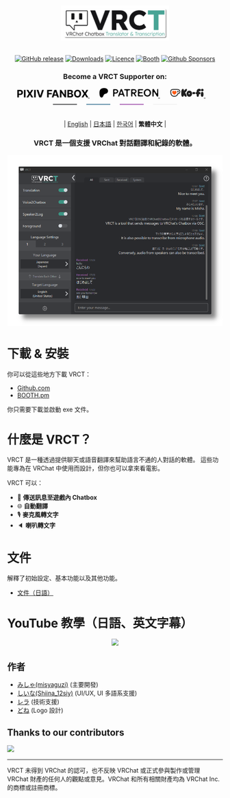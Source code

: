 <div align="center">

<picture>
    <source srcset="docs/img/vrct_logo_white.png" media="(prefers-color-scheme: dark)" width="50%">
    <source srcset="docs/img/vrct_logo_black.png" media="(prefers-color-scheme: light)" width="50%">
    <img src="docs/img/vrct_logo.png" alt="VRCT Logo" width="50%">
</picture>

<br>
<br>

[![GitHub release](https://img.shields.io/github/v/release/misyaguziya/VRCT.svg)](https://github.com/misyaguziya/VRCT/releases)
[![Downloads](https://img.shields.io/github/downloads/misyaguziya/VRCT/total)](https://github.com/misyaguziya/VRCT/releases)
[![Licence](https://img.shields.io/github/license/misyaguziya/VRCT)](https://github.com/misyaguziya/VRCT/blob/master/LICENSE)
[![Booth](https://img.shields.io/badge/Store-Booth.pm-red)](https://misyaguziya.booth.pm/items/5155325)
[![Github Sponsors](https://img.shields.io/badge/GitHub%20Sponsors-30363D?&logo=GitHub-Sponsors&logoColor=EA4AAA)](https://github.com/sponsors/misyaguziya)

<h3>
Become a VRCT Supporter on:
</h3>

<a href="https://vrct-dev.fanbox.cc">
    <picture>
        <source srcset="docs/img/pixiv_fanbox_white.png" media="(prefers-color-scheme: dark)" height="18px">
        <source srcset="docs/img/pixiv_fanbox_black.png" media="(prefers-color-scheme: light)" height="18px">
        <img src="docs/img/pixiv_fanbox_black.png" alt="PIXIV FANBOX" height="18px">
    </picture>
</a>&emsp;&nbsp;

<a href="https://patreon.com/vrct_dev">
    <picture>
        <source srcset="docs/img/patreon_logo_white.png" media="(prefers-color-scheme: dark)" height="22px">
        <source srcset="docs/img/patreon_logo_black.png" media="(prefers-color-scheme: light)" height="22px">
        <img src="docs/img/patreon_logo_black.png" alt="Patreon" height="22px">
    </picture>
</a>&emsp;&nbsp;

<a href="https://ko-fi.com/vrct_dev">
    <picture>
        <img src="docs/img/kofi_logo.png" alt="Ko-fi" height="22px">
    </picture>
</a>&emsp;&nbsp;

<br>

<picture>
    <source srcset="docs/img/supporter_section_border_d.png" media="(prefers-color-scheme: dark)">
    <source srcset="docs/img/supporter_section_border_l.png" media="(prefers-color-scheme: light)">
    <img src="docs/img/supporter_section_border_d.png" alt="Supporter Section Border">
</picture>

<br>
<br>

| [English](docs/readmes/README.en.md) | [日本語](docs/readmes/README.ja.md) | [한국어](docs/readmes/README.ko.md) | **繁體中文** |

<h3>
VRCT 是一個支援 VRChat 對話翻譯和紀錄的軟體。
</h3>

![](docs/img/main_window.png)

<div align="left">

# 下載 & 安裝
你可以從這些地方下載 VRCT：
- [Github.com](https://github.com/misyaguziya/VRCT/releases/)
- [BOOTH.pm](https://misyaguziya.booth.pm/items/5155325)

你只需要下載並啟動 exe 文件。

# 什麼是 VRCT？
VRCT 是一種透過提供聊天或語音翻譯來幫助語言不通的人對話的軟體。
這些功能專為在 VRChat 中使用而設計，但你也可以拿來看電影。

VRCT 可以：
- 💬 **傳送訊息至遊戲內 Chatbox**
- 🌐 **自動翻譯**
- 🎙 **麥克風轉文字**
- 🔈 **喇叭轉文字**

# 文件
解釋了初始設定、基本功能以及其他功能。
- [文件（日語）](https://mzsoftware.notion.site/VRCT-Documents-be79b7a165f64442ad8f326d86c22246?pvs=4)

# YouTube 教學（日語、英文字幕）
<div align="center">

[![](https://img.youtube.com/vi/rUTad037n8Q/0.jpg)](https://www.youtube.com/watch?v=rUTad037n8Q)

<div align="left">

## 作者
- [みしゃ(misyaguzi)](https://github.com/misyaguziya) (主要開發)
- [しいな(Shiina_12siy)](https://twitter.com/Shiina_12siy) (UI/UX, UI 多語系支援)
- [レラ](https://github.com/soumt-r) (技術支援)
- [どね](https://twitter.com/done_vrc) (Logo 設計)

## Thanks to our contributors
<a href="https://github.com/misyaguziya/VRCT/graphs/contributors" target="_blank">
  <img src="https://contrib.rocks/image?repo=misyaguziya/VRCT" />
</a>

---

VRCT 未得到 VRChat 的認可，也不反映 VRChat 或正式參與製作或管理 VRChat 財產的任何人的觀點或意見。VRChat 和所有相關財產均為 VRChat Inc. 的商標或註冊商標。